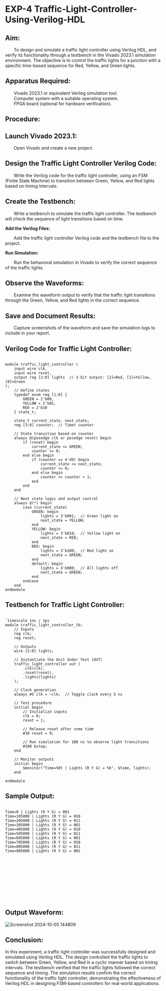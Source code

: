 # EXP-4 Traffic-Light-Controller-Using-Verilog-HDL

## Aim:

&emsp;&emsp;To design and simulate a traffic light controller using Verilog HDL, and verify its functionality through a testbench in the Vivado 2023.1 simulation environment. The objective is to control the traffic lights for a junction with a specific time-based sequence for Red, Yellow, and Green lights.<br>

## Apparatus Required:

&emsp;&emsp;Vivado 2023.1 or equivalent Verilog simulation tool.<br>
&emsp;&emsp;Computer system with a suitable operating system.<br>
&emsp;&emsp;FPGA board (optional for hardware verification).<br>

## Procedure:

## Launch Vivado 2023.1:

&emsp;&emsp;Open Vivado and create a new project.

## Design the Traffic Light Controller Verilog Code:

&emsp;&emsp;Write the Verilog code for the traffic light controller, using an FSM (Finite State Machine) to transition between Green, Yellow, and Red lights based on timing intervals.

## Create the Testbench:

&emsp;&emsp;Write a testbench to simulate the traffic light controller. The testbench will check the sequence of light transitions based on time.

**Add the Verilog Files:**

&emsp;&emsp;Add the traffic light controller Verilog code and the testbench file to the project.

**Run Simulation:**

&emsp;&emsp;Run the behavioral simulation in Vivado to verify the correct sequence of the traffic lights.

## Observe the Waveforms:

&emsp;&emsp;Examine the waveform output to verify that the traffic light transitions through the Green, Yellow, and Red lights in the correct sequence.

## Save and Document Results:

&emsp;&emsp;Capture screenshots of the waveform and save the simulation logs to include in your report.

## Verilog Code for Traffic Light Controller:

```

module traffic_light_controller (
    input wire clk,
    input wire reset,
    output reg [2:0] lights  // 3-bit output: [2]=Red, [1]=Yellow, [0]=Green
);
    // Define states
    typedef enum reg [1:0] {
        GREEN = 2'b00,
        YELLOW = 2'b01,
        RED = 2'b10
    } state_t;

    state_t current_state, next_state;
    reg [3:0] counter;  // Timer counter

    // State transition based on counter
    always @(posedge clk or posedge reset) begin
        if (reset) begin
            current_state <= GREEN;
            counter <= 0;
        end else begin
            if (counter == 4'd9) begin
                current_state <= next_state;
                counter <= 0;
            end else begin
                counter <= counter + 1;
            end
        end
    end

    // Next state logic and output control
    always @(*) begin
        case (current_state)
            GREEN: begin
                lights = 3'b001;  // Green light on
                next_state = YELLOW;
            end
            YELLOW: begin
                lights = 3'b010;  // Yellow light on
                next_state = RED;
            end
            RED: begin
                lights = 3'b100;  // Red light on
                next_state = GREEN;
            end
            default: begin
                lights = 3'b000;  // All lights off
                next_state = GREEN;
            end
        endcase
    end
endmodule

```

## Testbench for Traffic Light Controller:

```

`timescale 1ns / 1ps
module traffic_light_controller_tb;
    // Inputs
    reg clk;
    reg reset;

    // Outputs
    wire [2:0] lights;

    // Instantiate the Unit Under Test (UUT)
    traffic_light_controller uut (
        .clk(clk),
        .reset(reset),
        .lights(lights)
    );

    // Clock generation
    always #5 clk = ~clk;  // Toggle clock every 5 ns

    // Test procedure
    initial begin
        // Initialize inputs
        clk = 0;
        reset = 1;

        // Release reset after some time
        #10 reset = 0;

        // Run simulation for 100 ns to observe light transitions
        #100 $stop;
    end

    // Monitor outputs
    initial begin
        $monitor("Time=%0t | Lights (R Y G) = %b", $time, lights);
    end

endmodule

```

## Sample Output:

```

Time=0 | Lights (R Y G) = 001
Time=105000 | Lights (R Y G) = 010
Time=205000 | Lights (R Y G) = 011
Time=305000 | Lights (R Y G) = 001
Time=405000 | Lights (R Y G) = 010
Time=505000 | Lights (R Y G) = 011
Time=605000 | Lights (R Y G) = 001
Time=705000 | Lights (R Y G) = 010
Time=805000 | Lights (R Y G) = 011
Time=905000 | Lights (R Y G) = 001

```
<br>
<br>
<br>
<br>
<br>
<br>
<br>
<br>

## Output Waveform:

![Screenshot 2024-10-05 144809](https://github.com/user-attachments/assets/55968959-66d3-4a40-838a-e9b7cd89a0f4)

## Conclusion:

In this experiment, a traffic light controller was successfully designed and simulated using Verilog HDL. The design controlled the traffic lights to switch between Green, Yellow, and Red in a cyclic manner based on timing intervals. The testbench verified that the traffic lights followed the correct sequence and timing. The simulation results confirm the correct functionality of the traffic light controller, demonstrating the effectiveness of Verilog HDL in designing FSM-based controllers for real-world applications.
